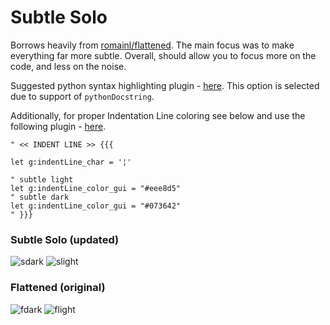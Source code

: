 # Subtle Solo

Borrows heavily from [romainl/flattened](https://github.com/romainl/flattened). The main focus was to make everything far more subtle. Overall, should allow you to focus more on the code, and less on the noise.

Suggested python syntax highlighting plugin - [here](Hyleus/vim-python-syntax). This option is selected due to support of `pythonDocstring`.

Additionally, for proper Indentation Line coloring see below and use the following plugin - [here](https://github.com/Yggdroot/indentLine).

```vim
" << INDENT LINE >> {{{

let g:indentLine_char = '¦'

" subtle light
let g:indentLine_color_gui = "#eee8d5"
" subtle dark
let g:indentLine_color_gui = "#073642"
" }}}
```

### Subtle Solo (updated)

![sdark](https://i.imgur.com/kmhTimh.png)
![slight](https://i.imgur.com/VxatK5s.png)

### Flattened (original)

![fdark](https://i.imgur.com/q7NXM7u.png)
![flight](https://i.imgur.com/Y09h6mr.png)
